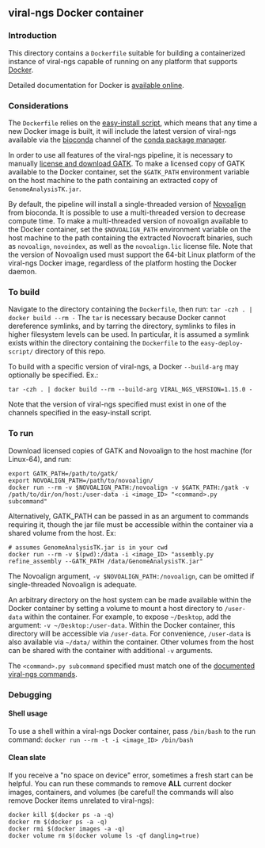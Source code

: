 ## viral-ngs Docker container

### Introduction
This directory contains a `Dockerfile` suitable for building a containerized instance of viral-ngs capable of running on any platform that supports [Docker](https://www.docker.com/). 

Detailed documentation for Docker is [available online](https://docs.docker.com/).

### Considerations
The `Dockerfile` relies on the [easy-install script](https://github.com/broadinstitute/viral-ngs/tree/master/easy-deploy-script), which means that any time a new Docker image is built, it will include the latest version of viral-ngs available via the [bioconda](https://bioconda.github.io/recipes/viral-ngs/README.html) channel of the [conda package manager](http://conda.pydata.org/docs/install/quick.html). 

In order to use all features of the viral-ngs pipeline, it is necessary to manually [license and download GATK](https://software.broadinstitute.org/gatk/). To make a licensed copy of GATK available to the Docker container, set the `$GATK_PATH` environment variable on the host machine to the path containing an extracted copy of `GenomeAnalysisTK.jar`.

By default, the pipeline will install a single-threaded version of [Novoalign](http://www.novocraft.com/products/novoalign/) from bioconda. It is possible to use a multi-threaded version to decrease compute time. To make a multi-threaded version of novoalign available to the Docker container, set the `$NOVOALIGN_PATH` environment variable on the host machine to the path containing the extracted Novocraft binaries, such as `novoalign`, `novoindex`, as well as the `novoalign.lic` license file. Note that the version of Novoalign used must support the 64-bit Linux platform of the viral-ngs Docker image, regardless of the platform hosting the Docker daemon.

### To build
  Navigate to the directory containing the `Dockerfile`, then run:
  `tar -czh . | docker build --rm -`
  The `tar` is necessary because Docker cannot dereference symlinks, and by tarring the directory, symlinks
  to files in higher filesystem levels can be used. In particular, it is assumed a symlink exists within the directory containing the `Dockerfile` to the `easy-deploy-script/` directory of this repo.
  
  To build with a specific version of viral-ngs, a Docker `--build-arg` may optionally be specified. Ex.:
  ```
  tar -czh . | docker build --rm --build-arg VIRAL_NGS_VERSION=1.15.0 -
  ```
  Note that the version of viral-ngs specified must exist in one of the channels specified in the easy-install script.
  
### To run
Download licensed copies of GATK and Novoalign to the host machine (for Linux-64), and run:
```shell
export GATK_PATH=/path/to/gatk/
export NOVOALIGN_PATH=/path/to/novoalign/
docker run --rm -v $NOVOALIGN_PATH:/novoalign -v $GATK_PATH:/gatk -v /path/to/dir/on/host:/user-data -i <image_ID> "<command>.py subcommand"
```

Alternatively, GATK_PATH can be passed in as an argument to commands requiring it, though the jar file must be accessible within the container via a shared volume from the host. Ex:
```shell
# assumes GenomeAnalysisTK.jar is in your cwd
docker run --rm -v $(pwd):/data -i <image_ID> "assembly.py refine_assembly --GATK_PATH /data/GenomeAnalysisTK.jar"
```

The Novoalign argument, `-v $NOVOALIGN_PATH:/novoalign`, can be omitted if single-threaded Novoalign is adequate.

An arbitrary directory on the host system can be made available within the Docker container by setting a volume to mount a host directory to `/user-data` within the container. For example, to expose `~/Desktop`, add the argument: `-v ~/Desktop:/user-data`. Within the Docker container, this directory will be accessible via `/user-data`. For convenience, `/user-data` is also available via `~/data/` within the container. Other volumes from the host can be shared with the container with additional `-v` arguments.

The `<command>.py subcommand` specified must match one of the [documented viral-ngs commands](https://viral-ngs.readthedocs.io/en/latest/cmdline.html).

### Debugging

#### Shell usage
To use a shell within a viral-ngs Docker container, pass `/bin/bash` to the run command:
`docker run --rm -t -i <image_ID> /bin/bash`

#### Clean slate
If you receive a "no space on device" error, sometimes a fresh start can be helpful. You can run these commands to remove **ALL** current docker images, containers, and volumes (be careful! the commands will also remove Docker items unrelated to viral-ngs):
```shell
docker kill $(docker ps -a -q)
docker rm $(docker ps -a -q)
docker rmi $(docker images -a -q)
docker volume rm $(docker volume ls -qf dangling=true)
```
